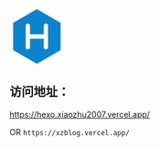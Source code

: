 ![Hexo Logo](https://github.com/vercel/vercel/blob/master/packages/frameworks/logos/hexo.svg)
## 访问地址：
https://hexo.xiaozhu2007.vercel.app/

OR
`
https://xzblog.vercel.app/
`

